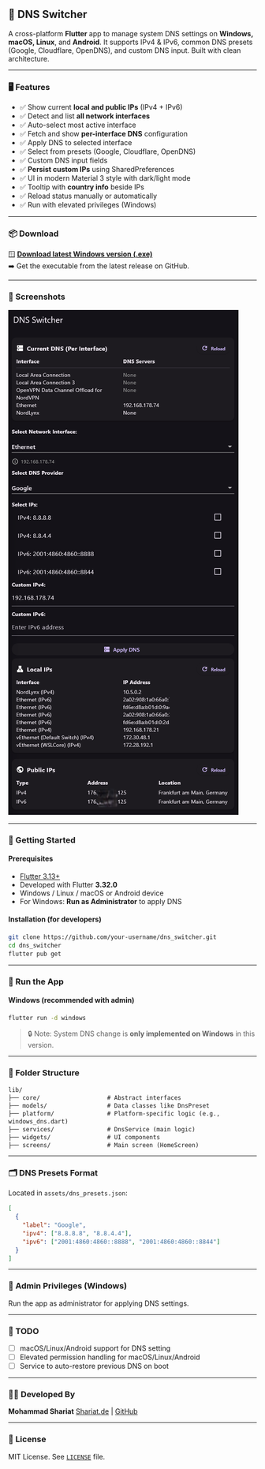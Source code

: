 
## 📡 DNS Switcher

A cross-platform **Flutter** app to manage system DNS settings on **Windows, macOS, Linux**, and **Android**. It supports IPv4 & IPv6, common DNS presets (Google, Cloudflare, OpenDNS), and custom DNS input. Built with clean architecture.

---

### 🖥️ Features

* ✅ Show current **local and public IPs** (IPv4 + IPv6)
* ✅ Detect and list **all network interfaces**
* ✅ Auto-select most active interface
* ✅ Fetch and show **per-interface DNS** configuration
* ✅ Apply DNS to selected interface
* ✅ Select from presets (Google, Cloudflare, OpenDNS)
* ✅ Custom DNS input fields
* ✅ **Persist custom IPs** using SharedPreferences
* ✅ UI in modern Material 3 style with dark/light mode
* ✅ Tooltip with **country info** beside IPs
* ✅ Reload status manually or automatically
* ✅ Run with elevated privileges (Windows)

---

### 📦 Download

🪟 **[Download latest Windows version (.exe)](https://github.com/your-username/dns_switcher/releases/latest)**  
➡️ Get the executable from the latest release on GitHub.

---

### 📱 Screenshots

![](screenshots/image.png)

---

### 🚀 Getting Started

#### Prerequisites

* [Flutter 3.13+](https://flutter.dev/docs/get-started/install)
* Developed with Flutter **3.32.0**
* Windows / Linux / macOS or Android device
* For Windows: **Run as Administrator** to apply DNS

#### Installation (for developers)

```bash
git clone https://github.com/your-username/dns_switcher.git
cd dns_switcher
flutter pub get
````

---

### 🧪 Run the App

#### Windows (recommended with admin)

```bash
flutter run -d windows
```

> 🔒 Note: System DNS change is **only implemented on Windows** in this version.

---

### 📁 Folder Structure

```
lib/
├── core/                   # Abstract interfaces
├── models/                 # Data classes like DnsPreset
├── platform/               # Platform-specific logic (e.g., windows_dns.dart)
├── services/               # DnsService (main logic)
├── widgets/                # UI components
├── screens/                # Main screen (HomeScreen)
```

---

### 🗂 DNS Presets Format

Located in `assets/dns_presets.json`:

```json
[
  {
    "label": "Google",
    "ipv4": ["8.8.8.8", "8.8.4.4"],
    "ipv6": ["2001:4860:4860::8888", "2001:4860:4860::8844"]
  }
]
```

---

### 🔧 Admin Privileges (Windows)

Run the app as administrator for applying DNS settings.

---

### 🔮 TODO

* [ ] macOS/Linux/Android support for DNS setting
* [ ] Elevated permission handling for macOS/Linux/Android
* [ ] Service to auto-restore previous DNS on boot

---

### 🧑‍💻 Developed By

**Mohammad Shariat**
[Shariat.de](https://shariat.de) | [GitHub](https://github.com/shariati)

---

### 📜 License

MIT License. See [`LICENSE`](LICENSE) file.

